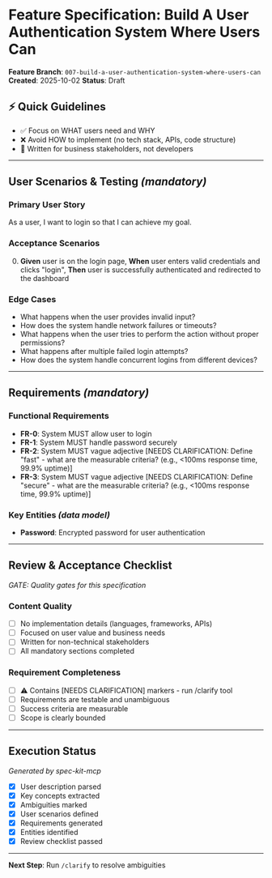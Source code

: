 # Feature Specification: Build A User Authentication System Where Users Can

**Feature Branch**: `007-build-a-user-authentication-system-where-users-can`
**Created**: 2025-10-02
**Status**: Draft

## ⚡ Quick Guidelines
- ✅ Focus on WHAT users need and WHY
- ❌ Avoid HOW to implement (no tech stack, APIs, code structure)
- 👥 Written for business stakeholders, not developers

---

## User Scenarios & Testing *(mandatory)*

### Primary User Story
As a user, I want to login so that I can achieve my goal.

### Acceptance Scenarios
0. **Given** user is on the login page, **When** user enters valid credentials and clicks &quot;login&quot;, **Then** user is successfully authenticated and redirected to the dashboard

### Edge Cases
- What happens when the user provides invalid input?
- How does the system handle network failures or timeouts?
- What happens when the user tries to perform the action without proper permissions?
- What happens after multiple failed login attempts?
- How does the system handle concurrent logins from different devices?

---

## Requirements *(mandatory)*

### Functional Requirements
- **FR-0**: System MUST allow user to login
- **FR-1**: System MUST handle password securely
- **FR-2**: System MUST vague adjective [NEEDS CLARIFICATION: Define &quot;fast&quot; - what are the measurable criteria? (e.g., &lt;100ms response time, 99.9% uptime)]
- **FR-3**: System MUST vague adjective [NEEDS CLARIFICATION: Define &quot;secure&quot; - what are the measurable criteria? (e.g., &lt;100ms response time, 99.9% uptime)]

### Key Entities *(data model)*
- **Password**: Encrypted password for user authentication

---

## Review & Acceptance Checklist
*GATE: Quality gates for this specification*

### Content Quality
- [ ] No implementation details (languages, frameworks, APIs)
- [ ] Focused on user value and business needs
- [ ] Written for non-technical stakeholders
- [ ] All mandatory sections completed

### Requirement Completeness
- [ ] ⚠️ Contains [NEEDS CLARIFICATION] markers - run /clarify tool
- [ ] Requirements are testable and unambiguous
- [ ] Success criteria are measurable
- [ ] Scope is clearly bounded

---

## Execution Status
*Generated by spec-kit-mcp*

- [x] User description parsed
- [x] Key concepts extracted
- [x] Ambiguities marked
- [x] User scenarios defined
- [x] Requirements generated
- [x] Entities identified
- [x] Review checklist passed

---

**Next Step**: Run `/clarify` to resolve ambiguities
